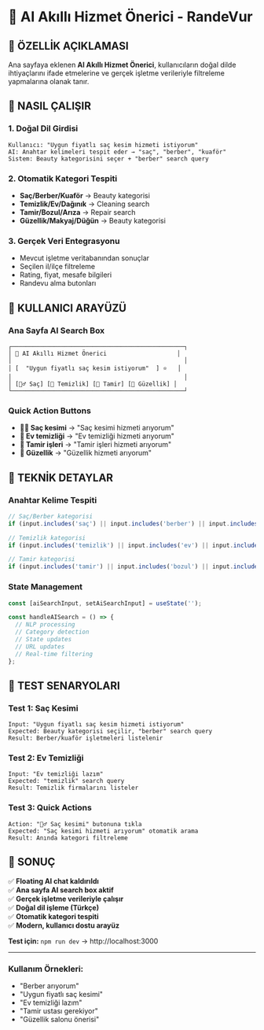 # 🤖 AI Akıllı Hizmet Önerici - RandeVur

## 🎯 ÖZELLİK AÇIKLAMASI

Ana sayfaya eklenen **AI Akıllı Hizmet Önerici**, kullanıcıların doğal dilde ihtiyaçlarını ifade etmelerine ve gerçek işletme verileriyle filtreleme yapmalarına olanak tanır.

## 🚀 NASIL ÇALIŞIR

### 1. Doğal Dil Girdisi
```
Kullanıcı: "Uygun fiyatlı saç kesim hizmeti istiyorum"
AI: Anahtar kelimeleri tespit eder → "saç", "berber", "kuaför"
Sistem: Beauty kategorisini seçer + "berber" search query
```

### 2. Otomatik Kategori Tespiti
- **Saç/Berber/Kuaför** → Beauty kategorisi
- **Temizlik/Ev/Dağınık** → Cleaning search
- **Tamir/Bozul/Arıza** → Repair search  
- **Güzellik/Makyaj/Düğün** → Beauty kategorisi

### 3. Gerçek Veri Entegrasyonu
- Mevcut işletme veritabanından sonuçlar
- Seçilen il/ilçe filtreleme
- Rating, fiyat, mesafe bilgileri
- Randevu alma butonları

## 🎨 KULLANICI ARAYÜZÜ

### Ana Sayfa AI Search Box
```
┌─────────────────────────────────────────────────┐
│ 🌟 AI Akıllı Hizmet Önerici                    │
│                                                 │
│ [  "Uygun fiyatlı saç kesim istiyorum"  ] ⭐   │
│                                                 │
│ [💇‍♂️ Saç] [🧹 Temizlik] [🔧 Tamir] [💄 Güzellik] │
└─────────────────────────────────────────────────┘
```

### Quick Action Buttons
- **💇‍♂️ Saç kesimi** → "Saç kesimi hizmeti arıyorum"
- **🧹 Ev temizliği** → "Ev temizliği hizmeti arıyorum"  
- **🔧 Tamir işleri** → "Tamir işleri hizmeti arıyorum"
- **💄 Güzellik** → "Güzellik hizmeti arıyorum"

## 🔧 TEKNİK DETAYLAR

### Anahtar Kelime Tespiti
```javascript
// Saç/Berber kategorisi
if (input.includes('saç') || input.includes('berber') || input.includes('kuaför'))

// Temizlik kategorisi  
if (input.includes('temizlik') || input.includes('ev') || input.includes('dağınık'))

// Tamir kategorisi
if (input.includes('tamir') || input.includes('bozul') || input.includes('arıza'))
```

### State Management
```javascript
const [aiSearchInput, setAiSearchInput] = useState('');

const handleAISearch = () => {
  // NLP processing
  // Category detection
  // State updates
  // URL updates
  // Real-time filtering
};
```

## 🧪 TEST SENARYOLARI

### Test 1: Saç Kesimi
```
Input: "Uygun fiyatlı saç kesim hizmeti istiyorum"
Expected: Beauty kategorisi seçilir, "berber" search query
Result: Berber/kuaför işletmeleri listelenir
```

### Test 2: Ev Temizliği  
```
Input: "Ev temizliği lazım"
Expected: "temizlik" search query
Result: Temizlik firmalarını listeler
```

### Test 3: Quick Actions
```
Action: "💇‍♂️ Saç kesimi" butonuna tıkla
Expected: "Saç kesimi hizmeti arıyorum" otomatik arama
Result: Anında kategori filtreleme
```

## 🎉 SONUÇ

✅ **Floating AI chat kaldırıldı**  
✅ **Ana sayfa AI search box aktif**  
✅ **Gerçek işletme verileriyle çalışır**  
✅ **Doğal dil işleme (Türkçe)**  
✅ **Otomatik kategori tespiti**  
✅ **Modern, kullanıcı dostu arayüz**

**Test için:** `npm run dev` → http://localhost:3000

---

### Kullanım Örnekleri:
- "Berber arıyorum" 
- "Uygun fiyatlı saç kesimi"
- "Ev temizliği lazım"
- "Tamir ustası gerekiyor"
- "Güzellik salonu önerisi"
